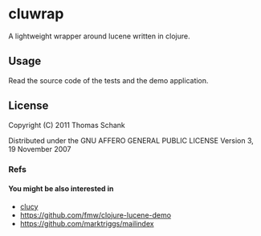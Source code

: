 cluwrap
=======

A lightweight wrapper around lucene written in clojure.

Usage
-----

Read the source code of the tests and the demo application.

## License

Copyright (C) 2011 Thomas Schank

Distributed under the GNU AFFERO GENERAL PUBLIC LICENSE Version 3, 19 November 2007


### Refs

#### You might be also interested in

* [clucy][]
* <https://github.com/fmw/clojure-lucene-demo>
* <https://github.com/marktriggs/mailindex>

[clucy]: https://github.com/weavejester/clucy
